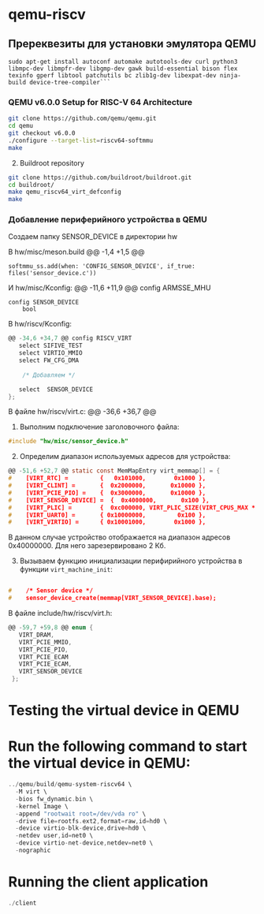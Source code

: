 # qemu-riscv

## Пререквезиты для установки эмулятора QEMU  


```
sudo apt-get install autoconf automake autotools-dev curl python3 libmpc-dev libmpfr-dev libgmp-dev gawk build-essential bison flex texinfo gperf libtool patchutils bc zlib1g-dev libexpat-dev ninja-build device-tree-compiler```  
```

### QEMU v6.0.0 Setup for RISC-V 64 Architecture


```bash
git clone https://github.com/qemu/qemu.git
cd qemu
git checkout v6.0.0
./configure --target-list=riscv64-softmmu
make
```

2. Buildroot repository 
```bash 
git clone https://github.com/buildroot/buildroot.git
cd buildroot/
make qemu_riscv64_virt_defconfig
make
```


### Добавление периферийного устройства в QEMU

Создаем папку SENSOR_DEVICE в директории hw

В hw/misc/meson.build
 @@ -1,4 +1,5 @@

```softmmu_ss.add(when: 'CONFIG_SENSOR_DEVICE', if_true: files('sensor_device.c'))```

И  hw/misc/Kconfig:
@@ -11,6 +11,9 @@ config ARMSSE_MHU

```
config SENSOR_DEVICE
    bool
```


В hw/riscv/Kconfig:

```c
@@ -34,6 +34,7 @@ config RISCV_VIRT
   select SIFIVE_TEST
   select VIRTIO_MMIO
   select FW_CFG_DMA
    
    /* Добавляем */

   select  SENSOR_DEVICE
};
```

В файле hw/riscv/virt.c:
@@ -36,6 +36,7 @@

1. Выполним подключение заголовочного файла:

```c
#include "hw/misc/sensor_device.h"
```

2. Определим диапазон используемых адресов для устройства:

```c
@@ -51,6 +52,7 @@ static const MemMapEntry virt_memmap[] = {
#    [VIRT_RTC] =         {   0x101000,        0x1000 },
#    [VIRT_CLINT] =       {  0x2000000,       0x10000 },
#    [VIRT_PCIE_PIO] =    {  0x3000000,       0x10000 },
#    [VIRT_SENSOR_DEVICE] =  {  0x4000000,       0x100 },
#    [VIRT_PLIC] =        {  0xc000000, VIRT_PLIC_SIZE(VIRT_CPUS_MAX * 2) },
#    [VIRT_UART0] =       { 0x10000000,         0x100 },
#    [VIRT_VIRTIO] =      { 0x10001000,        0x1000 },

```

В данном случае устройство отображается на диапазон адресов 0x40000000. Для него зарезервировано 2 Кб. 

3. Вызываем функцию инициализации перифирийного устройства в функции ```virt_machine_init```:

```c

#    /* Sensor device */
#    sensor_device_create(memmap[VIRT_SENSOR_DEVICE].base);
```


В файле include/hw/riscv/virt.h:

```c
@@ -59,7 +59,8 @@ enum {
   VIRT_DRAM,
   VIRT_PCIE_MMIO,
   VIRT_PCIE_PIO,
   VIRT_PCIE_ECAM
   VIRT_PCIE_ECAM,
   VIRT_SENSOR_DEVICE
 };
```

# Testing the virtual device in QEMU

# Run the following command to start the virtual device in QEMU:
```c
../qemu/build/qemu-system-riscv64 \
  -M virt \
  -bios fw_dynamic.bin \
  -kernel Image \
  -append "rootwait root=/dev/vda ro" \
  -drive file=rootfs.ext2,format=raw,id=hd0 \
  -device virtio-blk-device,drive=hd0 \
  -netdev user,id=net0 \
  -device virtio-net-device,netdev=net0 \
  -nographic

```
# Running the client application
```c
./client
```
